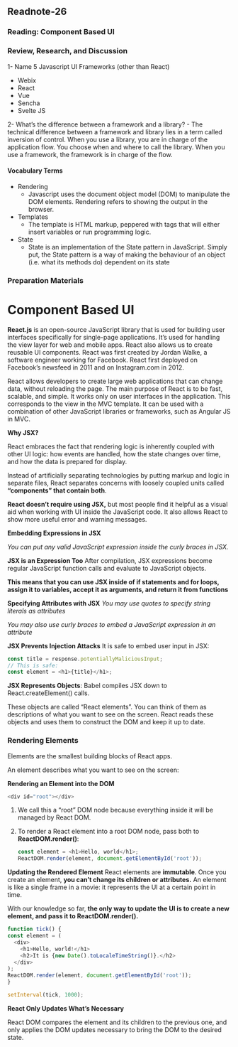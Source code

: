 ## Readnote-26  

### Reading: Component Based UI

### Review, Research, and Discussion

1- Name 5 Javascript UI Frameworks (other than React)
   
  - Webix
  - React
  - Vue
  - Sencha
  - Svelte JS
  
2- What’s the difference between a framework and a library?
    - The technical difference between a framework and library lies in a term called inversion of control. When you use a library, you are in charge of the application flow. You choose when and where to call the library. When you use a framework, the framework is in charge of the flow.


  ####  Vocabulary Terms

- Rendering
    - Javascript uses the document object model (DOM) to manipulate the DOM elements. Rendering refers to showing the output in the browser.
- Templates
    - The template is HTML markup, peppered with tags that will either insert variables or run programming logic.
- State
   - State is an implementation of the State pattern in JavaScript. Simply put, the State pattern is a way of making the behaviour of an object (i.e. what its methods do) dependent on its state 

### Preparation Materials
# Component Based UI
**React.js** is an open-source JavaScript library that is used for building user interfaces specifically for single-page applications. It’s used for handling the view layer for web and mobile apps. React also allows us to create reusable UI components. React was first created by Jordan Walke, a software engineer working for Facebook. React first deployed on Facebook’s newsfeed in 2011 and on Instagram.com in 2012.
 
React allows developers to create large web applications that can change data, without reloading the page. The main purpose of React is to be fast, scalable, and simple. It works only on user interfaces in the application. This corresponds to the view in the MVC template. It can be used with a combination of other JavaScript libraries or frameworks, such as Angular JS in MVC.

**Why JSX?**

  React embraces the fact that rendering logic is inherently coupled with other UI logic: how events are handled, how the state changes over time, and how the data is prepared for display.

Instead of artificially separating technologies by putting markup and logic in separate files, React separates concerns with loosely coupled units called **“components” that contain both**. 

**React doesn’t require using JSX,** but most people find it helpful as a visual aid when working with UI inside the JavaScript code. It also allows React to show more useful error and warning messages.

**Embedding Expressions in JSX**

*You can put any valid JavaScript expression inside the curly braces in JSX.* 


**JSX is an Expression Too**
After compilation, JSX expressions become regular JavaScript function calls and evaluate to JavaScript objects.

**This means that you can use JSX inside of if statements and for loops, assign it to variables, accept it as arguments, and return it from functions**

**Specifying Attributes with JSX**
*You may use quotes to specify string literals as attributes*

*You may also use curly braces to embed a JavaScript expression in an attribute*

**JSX Prevents Injection Attacks**
It is safe to embed user input in JSX:
```js
const title = response.potentiallyMaliciousInput;
// This is safe:
const element = <h1>{title}</h1>;
```

**JSX Represents Objects**: 
Babel compiles JSX down to React.createElement() calls.

These objects are called “React elements”. You can think of them as descriptions of what you want to see on the screen. React reads these objects and uses them to construct the DOM and keep it up to date.



### Rendering Elements
Elements are the smallest building blocks of React apps.

An element describes what you want to see on the screen:

**Rendering an Element into the DOM**
```js
<div id="root"></div>
```
1. We call this a “root” DOM node because everything inside it will be managed by React DOM.
2. To render a React element into a root DOM node, pass both to **ReactDOM.render()**:
   
   ```js
   const element = <h1>Hello, world</h1>;
   ReactDOM.render(element, document.getElementById('root'));
   ```



**Updating the Rendered Element**
React elements are **immutable**. Once you create an element, **you can’t change its children or attributes.** An element is like a single frame in a movie: it represents the UI at a certain point in time.

With our knowledge so far, **the only way to update the UI is to create a new element, and pass it to ReactDOM.render().**
  ```js
function tick() {
  const element = (
    <div>
      <h1>Hello, world!</h1>
      <h2>It is {new Date().toLocaleTimeString()}.</h2>
    </div>
  );
  ReactDOM.render(element, document.getElementById('root'));
}

setInterval(tick, 1000);

  ```

**React Only Updates What’s Necessary**

React DOM compares the element and its children to the previous one, and only applies the DOM updates necessary to bring the DOM to the desired state.
